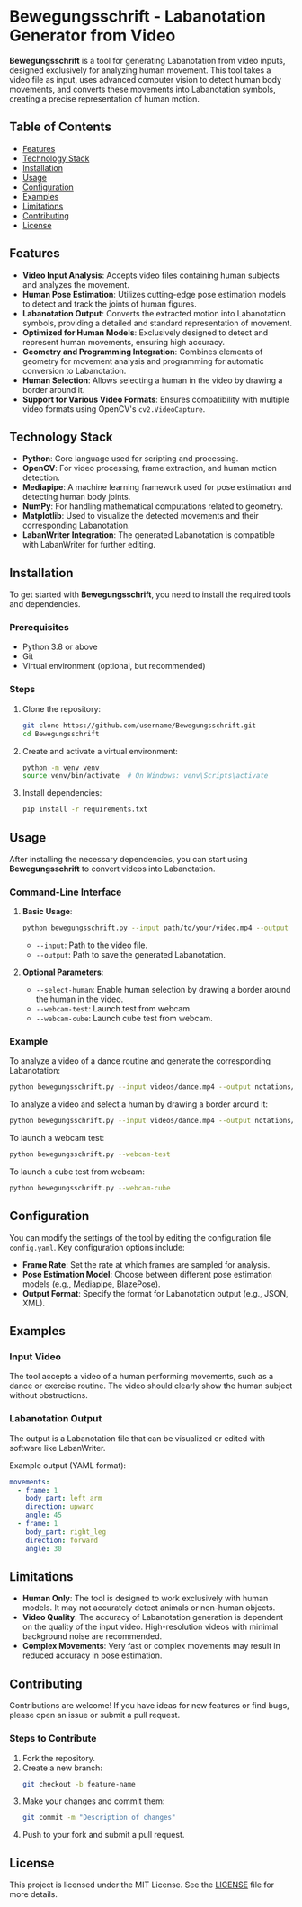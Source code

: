 # Bewegungsschrift - Labanotation Generator from Video

**Bewegungsschrift** is a tool for generating Labanotation from video inputs, designed exclusively for analyzing human movement. This tool takes a video file as input, uses advanced computer vision to detect human body movements, and converts these movements into Labanotation symbols, creating a precise representation of human motion.

## Table of Contents
- [Features](#features)
- [Technology Stack](#technology-stack)
- [Installation](#installation)
- [Usage](#usage)
- [Configuration](#configuration)
- [Examples](#examples)
- [Limitations](#limitations)
- [Contributing](#contributing)
- [License](#license)

## Features
- **Video Input Analysis**: Accepts video files containing human subjects and analyzes the movement.
- **Human Pose Estimation**: Utilizes cutting-edge pose estimation models to detect and track the joints of human figures.
- **Labanotation Output**: Converts the extracted motion into Labanotation symbols, providing a detailed and standard representation of movement.
- **Optimized for Human Models**: Exclusively designed to detect and represent human movements, ensuring high accuracy.
- **Geometry and Programming Integration**: Combines elements of geometry for movement analysis and programming for automatic conversion to Labanotation.
- **Human Selection**: Allows selecting a human in the video by drawing a border around it.
- **Support for Various Video Formats**: Ensures compatibility with multiple video formats using OpenCV's `cv2.VideoCapture`.

## Technology Stack
- **Python**: Core language used for scripting and processing.
- **OpenCV**: For video processing, frame extraction, and human motion detection.
- **Mediapipe**: A machine learning framework used for pose estimation and detecting human body joints.
- **NumPy**: For handling mathematical computations related to geometry.
- **Matplotlib**: Used to visualize the detected movements and their corresponding Labanotation.
- **LabanWriter Integration**: The generated Labanotation is compatible with LabanWriter for further editing.

## Installation
To get started with **Bewegungsschrift**, you need to install the required tools and dependencies.

### Prerequisites
- Python 3.8 or above
- Git
- Virtual environment (optional, but recommended)

### Steps
1. Clone the repository:
    ```sh
    git clone https://github.com/username/Bewegungsschrift.git
    cd Bewegungsschrift
    ```
2. Create and activate a virtual environment:
    ```sh
    python -m venv venv
    source venv/bin/activate  # On Windows: venv\Scripts\activate
    ```
3. Install dependencies:
    ```sh
    pip install -r requirements.txt
    ```

## Usage
After installing the necessary dependencies, you can start using **Bewegungsschrift** to convert videos into Labanotation.

### Command-Line Interface
1. **Basic Usage**:
    ```sh
    python bewegungsschrift.py --input path/to/your/video.mp4 --output path/to/output.yaml
    ```
    - `--input`: Path to the video file.
    - `--output`: Path to save the generated Labanotation.

2. **Optional Parameters**:
    - `--select-human`: Enable human selection by drawing a border around the human in the video.
    - `--webcam-test`: Launch test from webcam.
    - `--webcam-cube`: Launch cube test from webcam.

### Example
To analyze a video of a dance routine and generate the corresponding Labanotation:
```sh
python bewegungsschrift.py --input videos/dance.mp4 --output notations/dance_notation.yaml
```

To analyze a video and select a human by drawing a border around it:
```sh
python bewegungsschrift.py --input videos/dance.mp4 --output notations/dance_notation.yaml --select-human
```

To launch a webcam test:
```sh
python bewegungsschrift.py --webcam-test
```

To launch a cube test from webcam:
```sh
python bewegungsschrift.py --webcam-cube
```

## Configuration
You can modify the settings of the tool by editing the configuration file `config.yaml`. Key configuration options include:
- **Frame Rate**: Set the rate at which frames are sampled for analysis.
- **Pose Estimation Model**: Choose between different pose estimation models (e.g., Mediapipe, BlazePose).
- **Output Format**: Specify the format for Labanotation output (e.g., JSON, XML).

## Examples
### Input Video
The tool accepts a video of a human performing movements, such as a dance or exercise routine. The video should clearly show the human subject without obstructions.

### Labanotation Output
The output is a Labanotation file that can be visualized or edited with software like LabanWriter.

Example output (YAML format):
```yaml
movements:
  - frame: 1
    body_part: left_arm
    direction: upward
    angle: 45
  - frame: 1
    body_part: right_leg
    direction: forward
    angle: 30
```

## Limitations
- **Human Only**: The tool is designed to work exclusively with human models. It may not accurately detect animals or non-human objects.
- **Video Quality**: The accuracy of Labanotation generation is dependent on the quality of the input video. High-resolution videos with minimal background noise are recommended.
- **Complex Movements**: Very fast or complex movements may result in reduced accuracy in pose estimation.

## Contributing
Contributions are welcome! If you have ideas for new features or find bugs, please open an issue or submit a pull request.

### Steps to Contribute
1. Fork the repository.
2. Create a new branch:
    ```sh
    git checkout -b feature-name
    ```
3. Make your changes and commit them:
    ```sh
    git commit -m "Description of changes"
    ```
4. Push to your fork and submit a pull request.

## License
This project is licensed under the MIT License. See the [LICENSE](LICENSE) file for more details.
